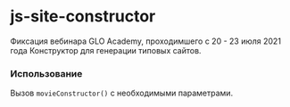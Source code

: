 # js-site-constructor
Фиксация вебинара GLO Academy, проходимшего с 20 - 23 июля 2021 года
Конструктор для генерации типовых сайтов.
### Использование
Вызов `movieConstructor()` с необходимыми параметрами.